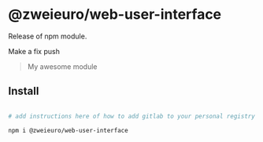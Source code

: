 # @zweieuro/web-user-interface

Release of npm module.

Make a fix push

> My awesome module

## Install

```bash

# add instructions here of how to add gitlab to your personal registry

npm i @zweieuro/web-user-interface
```
